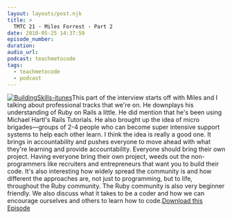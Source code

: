 ```yaml
---
layout: layouts/post.njk
title: >
  TMTC 21 - Miles Forrest - Part 2
date: 2010-05-25 14:37:59
episode_number:
duration:
audio_url:
podcast: teachmetocode
tags:
  - teachmetocode
  - podcast
---
```


[![](https://teachmetocode.com/podcast/files/2010/08/BuildingSkills-itunes.jpg 'BuildingSkills-itunes')](https://teachmetocode.com/podcast/files/2010/08/BuildingSkills-itunes.jpg)This part of the interview starts off with Miles and I talking about professional tracks that we're on. He downplays his understanding of Ruby on Rails a little. He did mention that he's been using Michael Hartl's Rails Tutorials. He also brought up the idea of micro brigades—groups of 2-4 people who can become super intensive support systems to help each other learn. I think the idea is really a good one. It brings in accountability and pushes everyone to move ahead with what they're learning and provide accountability. Everyone should bring their own project. Having everyone bring their own project, weeds out the non-programmers like recruiters and entrepreneurs that want you to build their code. It's also interesting how widely spread the community is and how different the approaches are, not just to programming, but to life, throughout the Ruby community. The Ruby community is also very beginner friendly. We also discuss what it takes to be a coder and how we can encourage ourselves and others to learn how to code.[Download this Episode](https://media.libsyn.com/media/charlesmaxwood/TMTC21_Miles_Forrest_Part_2.mp3)
